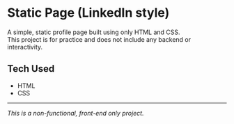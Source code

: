 # Static Page (LinkedIn style)
A simple, static profile page built using only HTML and CSS.  
This project is for practice and does not include any backend or interactivity.

## Tech Used
- HTML 
- CSS
---
*This is a non-functional, front-end only project.*
